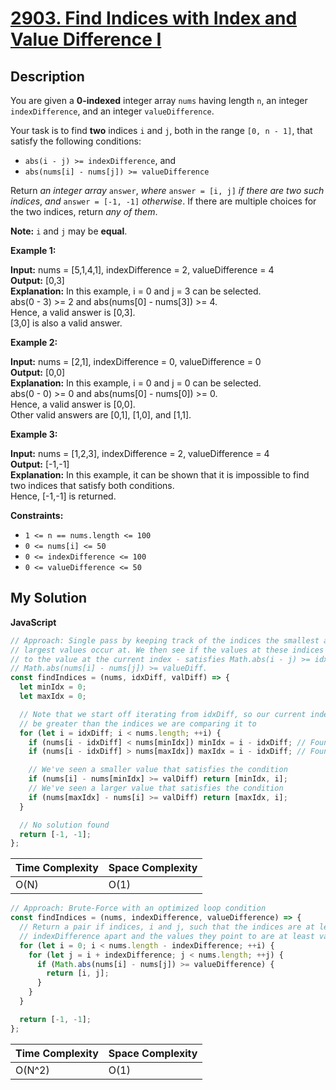# [2903. Find Indices with Index and Value Difference I](https://leetcode.com/problems/find-indices-with-index-and-value-difference-i)

## Description

You are given a **0-indexed** integer array `nums` having length `n`, an integer `indexDifference`, and an integer `valueDifference`.

Your task is to find **two** indices `i` and `j`, both in the range `[0, n - 1]`, that satisfy the following conditions:

- `abs(i - j) >= indexDifference`, and
- `abs(nums[i] - nums[j]) >= valueDifference`

Return _an integer array_ `answer`, _where_ `answer = [i, j]` _if there are two such indices_, _and_ `answer = [-1, -1]` _otherwise_. If there are multiple choices for the two indices, return _any of them_.

**Note:** `i` and `j` may be **equal**.

**Example 1:**

**Input:** nums = [5,1,4,1], indexDifference = 2, valueDifference = 4  
**Output:** [0,3]  
**Explanation:** In this example, i = 0 and j = 3 can be selected.  
abs(0 - 3) >= 2 and abs(nums[0] - nums[3]) >= 4.  
Hence, a valid answer is [0,3].  
[3,0] is also a valid answer.

**Example 2:**

**Input:** nums = [2,1], indexDifference = 0, valueDifference = 0  
**Output:** [0,0]  
**Explanation:** In this example, i = 0 and j = 0 can be selected.  
abs(0 - 0) >= 0 and abs(nums[0] - nums[0]) >= 0.  
Hence, a valid answer is [0,0].  
Other valid answers are [0,1], [1,0], and [1,1].

**Example 3:**

**Input:** nums = [1,2,3], indexDifference = 2, valueDifference = 4  
**Output:** [-1,-1]  
**Explanation:** In this example, it can be shown that it is impossible to find two indices that satisfy both conditions.  
Hence, [-1,-1] is returned.

**Constraints:**

- `1 <= n == nums.length <= 100`
- `0 <= nums[i] <= 50`
- `0 <= indexDifference <= 100`
- `0 <= valueDifference <= 50`

## My Solution

**JavaScript**

```js
// Approach: Single pass by keeping track of the indices the smallest and
// largest values occur at. We then see if the values at these indices - when compared
// to the value at the current index - satisfies Math.abs(i - j) >= idxDiff and
// Math.abs(nums[i] - nums[j]) >= valueDiff.
const findIndices = (nums, idxDiff, valDiff) => {
  let minIdx = 0;
  let maxIdx = 0;

  // Note that we start off iterating from idxDiff, so our current index will always
  // be greater than the indices we are comparing it to
  for (let i = idxDiff; i < nums.length; ++i) {
    if (nums[i - idxDiff] < nums[minIdx]) minIdx = i - idxDiff; // Found new min
    if (nums[i - idxDiff] > nums[maxIdx]) maxIdx = i - idxDiff; // Found new max

    // We've seen a smaller value that satisfies the condition
    if (nums[i] - nums[minIdx] >= valDiff) return [minIdx, i];
    // We've seen a larger value that satisfies the condition
    if (nums[maxIdx] - nums[i] >= valDiff) return [maxIdx, i];
  }

  // No solution found
  return [-1, -1];
};
```

| Time Complexity | Space Complexity |
| --------------- | ---------------- |
| O(N)            | O(1)             |

```js
// Approach: Brute-Force with an optimized loop condition
const findIndices = (nums, indexDifference, valueDifference) => {
  // Return a pair if indices, i and j, such that the indices are at least
  // indexDifference apart and the values they point to are at least valueDifference apart
  for (let i = 0; i < nums.length - indexDifference; ++i) {
    for (let j = i + indexDifference; j < nums.length; ++j) {
      if (Math.abs(nums[i] - nums[j]) >= valueDifference) {
        return [i, j];
      }
    }
  }

  return [-1, -1];
};
```

| Time Complexity | Space Complexity |
| --------------- | ---------------- |
| O(N^2)          | O(1)             |
